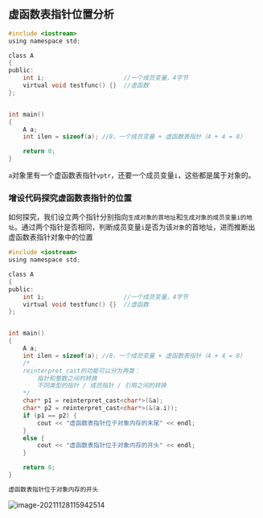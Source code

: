 ## 虚函数表指针位置分析

```c
#include <iostream>
using namespace std;

class A
{
public:
	int i;						//一个成员变量，4字节
	virtual void testfunc() {}	//虚函数
};


int main()
{
	A a;
	int ilen = sizeof(a); //8，一个成员变量 + 虚函数表指针（4 + 4 = 8）

	return 0;
}
```

`a`对象里有一个虚函数表指针`vptr`，还要一个成员变量`i`，这些都是属于对象的。

### 增设代码探究虚函数表指针的位置

如何探究，我们设立两个指针分别指向`生成对象的首地址`和`生成对象的成员变量i的地址`。通过两个指针是否相同，判断成员变量`i`是否为该`对象`的首地址，进而推断出虚函数表指针对象中的位置

```C
#include <iostream>
using namespace std;

class A
{
public:
	int i;						//一个成员变量，4字节
	virtual void testfunc() {}	//虚函数
};


int main()
{
	A a;
	int ilen = sizeof(a); //8，一个成员变量 + 虚函数表指针（4 + 4 = 8）
	/*
	reinterpret_cast的功能可以分为两类：
		指针和整数之间的转换
		不同类型的指针 / 成员指针 / 引用之间的转换
	*/
	char* p1 = reinterpret_cast<char*>(&a);
	char* p2 = reinterpret_cast<char*>(&(a.i));
	if (p1 == p2) {
		cout << "虚函数表指针位于对象内存的末尾" << endl;
	}
	else {
		cout << "虚函数表指针位于对象内存的开头" << endl;
	}

	return 0;
}
```

```C
虚函数表指针位于对象内存的开头
```

![image-20211128115942514](https://syz-picture.oss-cn-shenzhen.aliyuncs.com/image-20211128115942514.png)

